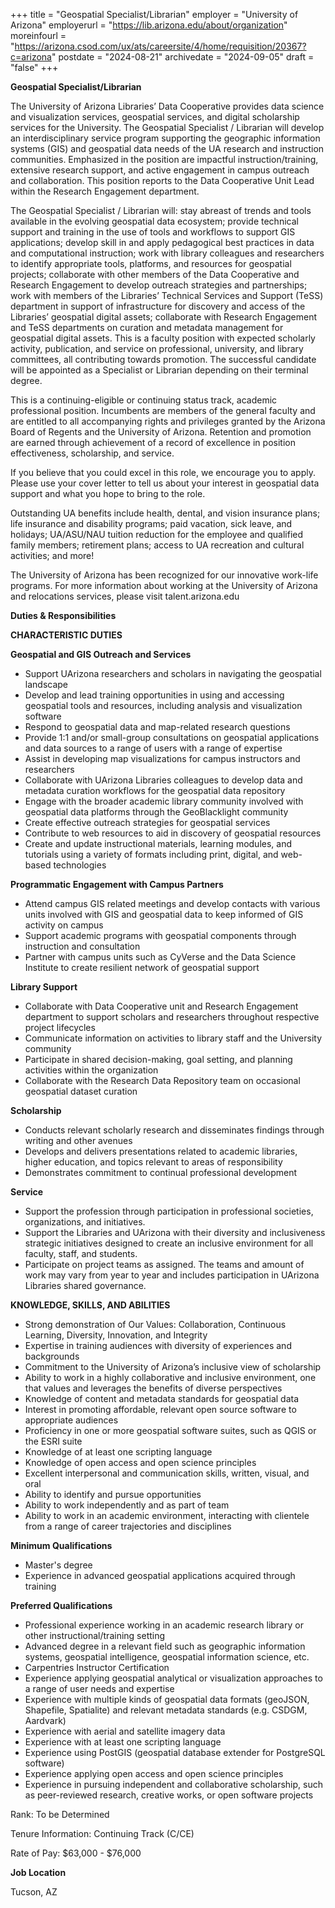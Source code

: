 +++
title = "Geospatial Specialist/Librarian"
employer = "University of Arizona"
employerurl = "https://lib.arizona.edu/about/organization"
moreinfourl = "https://arizona.csod.com/ux/ats/careersite/4/home/requisition/20367?c=arizona"
postdate = "2024-08-21"
archivedate = "2024-09-05"
draft = "false"
+++

**Geospatial Specialist/Librarian**

The University of Arizona Libraries’ Data Cooperative provides data science and visualization services, geospatial services, and digital scholarship services for the University. The Geospatial Specialist / Librarian will develop an interdisciplinary service program supporting the geographic information systems (GIS) and geospatial data needs of the UA research and instruction communities. Emphasized in the position are impactful instruction/training, extensive research support, and active engagement in campus outreach and collaboration. This position reports to the Data Cooperative Unit Lead within the Research Engagement department.

The Geospatial Specialist / Librarian will: stay abreast of trends and tools available in the evolving geospatial data ecosystem; provide technical support and training in the use of tools and workflows to support GIS applications; develop skill in and apply pedagogical best practices in data and computational instruction; work with library colleagues and researchers to identify appropriate tools, platforms, and resources for geospatial projects; collaborate with other members of the Data Cooperative and Research Engagement to develop outreach strategies and partnerships; work with members of the Libraries’ Technical Services and Support (TeSS) department in support of infrastructure for discovery and access of the Libraries’ geospatial digital assets; collaborate with Research Engagement and TeSS departments on curation and metadata management for geospatial digital assets. This is a faculty position with expected scholarly activity, publication, and service on professional, university, and library committees, all contributing towards promotion. The successful candidate will be appointed as a Specialist or Librarian depending on their terminal degree.

This is a continuing-eligible or continuing status track, academic professional position. Incumbents are members of the general faculty and are entitled to all accompanying rights and privileges granted by the Arizona Board of Regents and the University of Arizona. Retention and promotion are earned through achievement of a record of excellence in position effectiveness, scholarship, and service.

If you believe that you could excel in this role, we encourage you to apply. Please use your cover letter to tell us about your interest in geospatial data support and what you hope to bring to the role.

Outstanding UA benefits include health, dental, and vision insurance plans; life insurance and disability programs; paid vacation, sick leave, and holidays; UA/ASU/NAU tuition reduction for the employee and qualified family members; retirement plans; access to UA recreation and cultural activities; and more!

The University of Arizona has been recognized for our innovative work-life programs. For more information about working at the University of Arizona and relocations services, please visit talent.arizona.edu

**Duties & Responsibilities**

**CHARACTERISTIC DUTIES**

**Geospatial and GIS Outreach and Services**

- Support UArizona researchers and scholars in navigating the geospatial landscape
- Develop and lead training opportunities in using and accessing geospatial tools and resources, including analysis and visualization software
- Respond to geospatial data and map-related research questions
- Provide 1:1 and/or small-group consultations on geospatial applications and data sources to a range of users with a range of expertise
- Assist in developing map visualizations for campus instructors and researchers
- Collaborate with UArizona Libraries colleagues to develop data and metadata curation workflows for the geospatial data repository
- Engage with the broader academic library community involved with geospatial data platforms through the GeoBlacklight community
- Create effective outreach strategies for geospatial services
- Contribute to web resources to aid in discovery of geospatial resources
- Create and update instructional materials, learning modules, and tutorials using a variety of formats including print, digital, and web-based technologies

**Programmatic Engagement with Campus Partners**

- Attend campus GIS related meetings and develop contacts with various units involved with GIS and geospatial data to keep informed of GIS activity on campus
- Support academic programs with geospatial components through instruction and consultation
- Partner with campus units such as CyVerse and the Data Science Institute to create resilient network of geospatial support

**Library Support**

- Collaborate with Data Cooperative unit and Research Engagement department to support scholars and researchers throughout respective project lifecycles
- Communicate information on activities to library staff and the University community
- Participate in shared decision-making, goal setting, and planning activities within the organization
- Collaborate with the Research Data Repository team on occasional geospatial dataset curation

**Scholarship**

- Conducts relevant scholarly research and disseminates findings through writing and other avenues
- Develops and delivers presentations related to academic libraries, higher education, and topics relevant to areas of responsibility
- Demonstrates commitment to continual professional development

**Service**

- Support the profession through participation in professional societies, organizations, and initiatives.
- Support the Libraries and UArizona with their diversity and inclusiveness strategic initiatives designed to create an inclusive environment for all faculty, staff, and students.
- Participate on project teams as assigned. The teams and amount of work may vary from year to year and includes participation in UArizona Libraries shared governance.

**KNOWLEDGE, SKILLS, AND ABILITIES**

- Strong demonstration of Our Values: Collaboration, Continuous Learning, Diversity, Innovation, and Integrity
- Expertise in training audiences with diversity of experiences and backgrounds
- Commitment to the University of Arizona’s inclusive view of scholarship
- Ability to work in a highly collaborative and inclusive environment, one that values and leverages the benefits of diverse perspectives
- Knowledge of content and metadata standards for geospatial data
- Interest in promoting affordable, relevant open source software to appropriate audiences
- Proficiency in one or more geospatial software suites, such as QGIS or the ESRI suite
- Knowledge of at least one scripting language
- Knowledge of open access and open science principles
- Excellent interpersonal and communication skills, written, visual, and oral
- Ability to identify and pursue opportunities
- Ability to work independently and as part of team
- Ability to work in an academic environment, interacting with clientele from a range of career trajectories and disciplines

**Minimum Qualifications**	

- Master's degree
- Experience in advanced geospatial applications acquired through training

**Preferred Qualifications**	

- Professional experience working in an academic research library or other instructional/training setting
- Advanced degree in a relevant field such as geographic information systems, geospatial intelligence, geospatial information science, etc.
- Carpentries Instructor Certification
- Experience applying geospatial analytical or visualization approaches to a range of user needs and expertise
- Experience with multiple kinds of geospatial data formats (geoJSON, Shapefile, Spatialite) and relevant metadata standards (e.g. CSDGM, Aardvark)
- Experience with aerial and satellite imagery data
- Experience with at least one scripting language
- Experience using PostGIS (geospatial database extender for PostgreSQL software)
- Experience applying open access and open science principles
- Experience in pursuing independent and collaborative scholarship, such as peer-reviewed research, creative works, or open software projects

Rank:	To be Determined

Tenure Information:	Continuing Track (C/CE)

Rate of Pay:	$63,000 - $76,000

**Job Location**

Tucson, AZ
